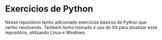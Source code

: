 # Exercícios de Python

Nesse repositório tenho adicionado exercícios básicos de Python que venho resolvendo. Também tenho treinado o uso do Git para atualizar esse repositório, utilizando Linux e Windows. 
